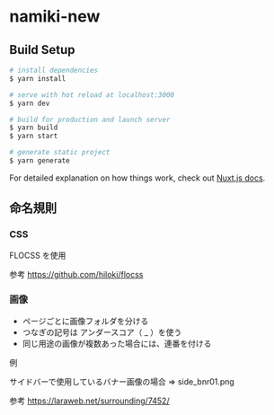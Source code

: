 # namiki-new

## Build Setup

```bash
# install dependencies
$ yarn install

# serve with hot reload at localhost:3000
$ yarn dev

# build for production and launch server
$ yarn build
$ yarn start

# generate static project
$ yarn generate
```

For detailed explanation on how things work, check out [Nuxt.js docs](https://nuxtjs.org).

## 命名規則

### CSS

FLOCSS を使用

参考 https://github.com/hiloki/flocss

### 画像

- ページごとに画像フォルダを分ける
- つなぎの記号は アンダースコア（ \_ ）を使う
- 同じ用途の画像が複数あった場合には、連番を付ける

例

サイドバーで使用しているバナー画像の場合 ⇒ side_bnr01.png

参考 https://laraweb.net/surrounding/7452/

